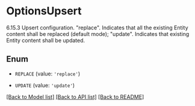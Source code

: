 # OptionsUpsert

6.15.3 Upsert configuration.  \"replace\". Indicates that all the existing Entity content shall be replaced (default mode);  \"update\". Indicates that existing Entity content shall be updated. 

## Enum

* `REPLACE` (value: `'replace'`)

* `UPDATE` (value: `'update'`)

[[Back to Model list]](../README.md#documentation-for-models) [[Back to API list]](../README.md#documentation-for-api-endpoints) [[Back to README]](../README.md)


